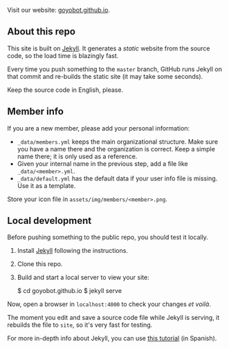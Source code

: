 Visit our website: [goyobot.github.io](https://goyobot.github.io).



## About this repo

This site is built on [Jekyll](https://jekyllrb.com). It generates a *static* website from the source code, so the load time is blazingly fast.

Every time you push something to the `master` branch, GitHub runs Jekyll on that commit and re-builds the static site (it may take some seconds).

Keep the source code in English, please.



## Member info

If you are a new member, please add your personal information:

- `_data/members.yml` keeps the main organizational structure. Make sure you have a name there and the organization is correct. Keep a simple name there; it is only used as a reference.
- Given your internal name in the previous step, add a file like `_data/<member>.yml`.
- `_data/default.yml` has the default data if your user info file is missing. Use it as a template.

Store your icon file in `assets/img/members/<member>.png`.


## Local development

Before pushing something to the public repo, you should test it locally.

1. Install [Jekyll](https://jekyllrb.com) following the instructions.
2. Clone this repo.
3. Build and start a local server to view your site:

    $ cd goyobot.github.io
    $ jekyll serve

Now, open a browser in `localhost:4000` to check your changes _et voilà_.

The moment you edit and save a source code file while Jekyll is serving, it rebuilds the file to `site`, so it's very fast for testing.

For more in-depth info about Jekyll, you can use [this tutorial](https://santi-gf.github.io/jekyll) (in Spanish).
